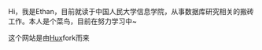 Hi，我是Ethan，目前就读于中国人民大学信息学院，从事数据库研究相关的搬砖工作。本人是个菜鸟，目前在努力学习中~

这个网站是由[Hux](https://github.com/Huxpro/huxpro.github.io)fork而来
